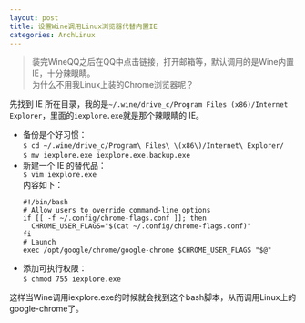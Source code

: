 ```yaml
---
layout: post
title: 设置Wine调用Linux浏览器代替内置IE
categories: ArchLinux
---
```


> 装完WineQQ之后在QQ中点击链接，打开邮箱等，默认调用的是Wine内置IE，十分辣眼睛。  
> 为什么不用我Linux上装的Chrome浏览器呢？

<!-- more -->

先找到 IE 所在目录，我的是`~/.wine/drive_c/Program Files (x86)/Internet Explorer`，里面的`iexplore.exe`就是那个辣眼睛的 IE。  
* 备份是个好习惯：  
  `$ cd ~/.wine/drive_c/Program\ Files\ \(x86\)/Internet\ Explorer/`  
  `$ mv iexplore.exe iexplore.exe.backup.exe`  
* 新建一个 IE 的替代品：  
  `$ vim iexplore.exe`  
  内容如下：  
  ```
  #!/bin/bash
  # Allow users to override command-line options
  if [[ -f ~/.config/chrome-flags.conf ]]; then
	CHROME_USER_FLAGS="$(cat ~/.config/chrome-flags.conf)"
  fi
  # Launch
  exec /opt/google/chrome/google-chrome $CHROME_USER_FLAGS "$@"
  ```
* 添加可执行权限：  
  `$ chmod 755 iexplore.exe`

这样当Wine调用iexplore.exe的时候就会找到这个bash脚本，从而调用Linux上的google-chrome了。
